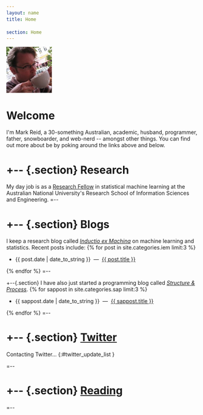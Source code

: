 ```yaml
---
layout: name
title: Home

section: Home
---
```


<img class='inset right' src='/images/mark_reid.jpg' title='Mark Reid' alt='Photo of Mark Reid drinking a coffee' width='120px' />

Welcome
=======

I'm Mark Reid, a 30-something Australian, academic, husband, programmer, father, 
snowboarder, and web-nerd -- amongst other things. You can find out more about 
be by poking around the links above and below.

+--	{.section}
Research
========
My day job is as a [Research Fellow](/work) in statistical machine learning at 
the Australian National University's Research School of Information Sciences and
Engineering.
=--

+-- {.section}
Blogs
=====
I keep a research blog called _[Inductio ex Machina](/iem)_ on 
machine learning and statistics.
Recent posts include:
{% for post in site.categories.iem limit:3 %}
<ul class="compact">
<li>
	<span class="date">{{ post.date | date_to_string }}</span> 
	&nbsp;&mdash;&nbsp;
	<a href="{{ post.url }}" title="{{ post.excerpt }}">{{ post.title }}</a>
</li>
</ul>
{% endfor %}
=--

+--{.section}
I have also just started a programming blog called _[Structure & Process](/sap)_.
{% for sappost in site.categories.sap limit:3 %}
<ul class="compact">
<li>
	<span class="date">{{ sappost.date | date_to_string }}</span> 
	&nbsp;&mdash;&nbsp;
	<a href="{{ sappost.url }}" title="{{ sappost.excerpt }}">{{ sappost.title }}</a>
</li>
</ul>
{% endfor %}
=--

+-- {.section}
[Twitter](http://twitter.com/mdreid)
====================================

Contacting Twitter... 
{:#twitter_update_list }

=--

+-- {.section}
[Reading](http://librarything.com/home/mdreid)
==============================================

<script type="text/javascript" src="http://www.librarything.com/jswidget.php?reporton=mdreid&show=recent&header=&num=8&covers=small&text=title&tag=show&css=0&style=2&version=1"> </script>
=--
